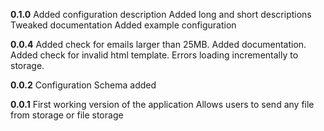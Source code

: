 **0.1.0**
Added configuration description
Added long and short descriptions
Tweaked documentation
Added example configuration

**0.0.4**
Added check for emails larger than 25MB.
Added documentation.
Added check for invalid html template.
Errors loading incrementally to storage.

**0.0.2**
Configuration Schema added

**0.0.1**
First working version of the application
Allows users to send any file from storage or file storage